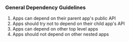 ### General Dependency Guidelines

1. Apps can depend on their parent app's public API
2. Apps should try not to depend on their child app's API
3. Apps can depend on other top level apps
4. Apps should not depend on other nested apps
